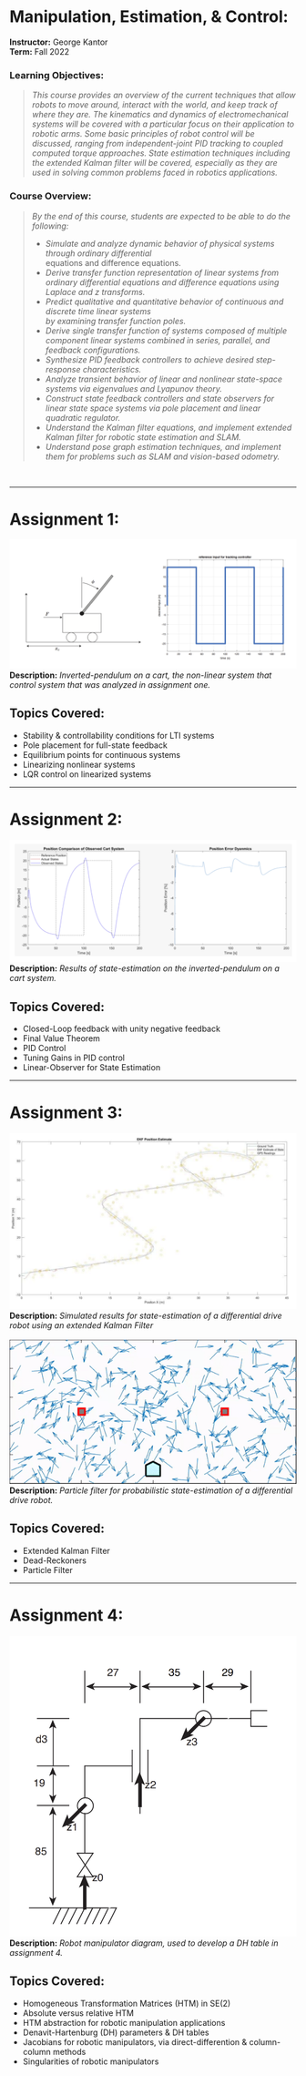 # Manipulation, Estimation, & Control: 

**Instructor:** George Kantor <br>
**Term:** Fall 2022

### Learning Objectives:
> *This course provides an overview of the current techniques that allow robots to move 
around, interact with the world, and keep track of where they are. The kinematics and dynamics of 
electromechanical systems will be covered with a particular focus on their application to robotic 
arms. Some basic principles of robot control will be discussed, ranging from independent-joint PID 
tracking to coupled computed torque approaches. State estimation techniques including the 
extended Kalman filter will be covered, especially as they are used in solving common problems 
faced in robotics applications.*

### Course Overview:
> *By the end of this course, students are expected to be able to do the following:* <br>
> - *Simulate and analyze dynamic behavior of physical systems through ordinary differential* <br>
equations and difference equations. <br>
> - *Derive transfer function representation of linear systems from ordinary differential 
equations and difference equations using Laplace and z transforms.* 
> - *Predict qualitative and quantitative behavior of continuous and discrete time linear systems <br>
by examining transfer function poles.* <br>
> - *Derive single transfer function of systems composed of multiple component linear systems 
combined in series, parallel, and feedback configurations.* <br>
> - *Synthesize PID feedback controllers to achieve desired step-response characteristics.* <br>
> - *Analyze transient behavior of linear and nonlinear state-space systems via eigenvalues and 
Lyapunov theory.* <br>
> - *Construct state feedback controllers and state observers for linear state space systems via 
pole placement and linear quadratic regulator.* <br>
> - *Understand the Kalman filter equations, and implement extended Kalman filter for robotic 
state estimation and SLAM.* <br>
> - *Understand pose graph estimation techniques, and implement them for problems such as 
SLAM and vision-based odometry.* 

<br><hr>

# Assignment 1: 

![pendulum-cart](https://github.com/artrela/MEC-16642A/blob/master/Results/inverted-pendulum.png)<br>
**Description:** *Inverted-pendulum on a cart, the non-linear system that control system that was analyzed in assignment one.*


## Topics Covered:
- Stability & controllability conditions for LTI systems
- Pole placement for full-state feedback
- Equilibrium points for continuous systems
- Linearizing nonlinear systems
- LQR control on linearized systems


<hr>

# Assignment 2:

![observer](https://github.com/artrela/MEC-16642A/blob/master/Results/observer-result.png)<br>
**Description:** *Results of state-estimation on the inverted-pendulum on a cart system.*

## Topics Covered:
- Closed-Loop feedback with unity negative feedback
- Final Value Theorem
- PID Control
- Tuning Gains in PID control
- Linear-Observer for State Estimation

<hr>

# Assignment 3:

![ekf](https://github.com/artrela/MEC-16642A/blob/master/Results/ekf.png)<br>
**Description:** *Simulated results for state-estimation of a differential drive robot using an extended Kalman Filter*<br><br>
![pf](https://github.com/artrela/MEC-16642A/blob/master/Results/particle-filter.gif)<br>
**Description:** *Particle filter for probabilistic state-estimation of a differential drive robot.*

## Topics Covered:
- Extended Kalman Filter
- Dead-Reckoners 
- Particle Filter

<hr>

# Assignment 4:

![htm](https://github.com/artrela/MEC-16642A/blob/master/Results/robot-manip.png)<br>
**Description:** *Robot manipulator diagram, used to develop a DH table in assignment 4.*


## Topics Covered:
- Homogeneous Transformation Matrices (HTM) in SE(2)
- Absolute versus relative HTM
- HTM abstraction for robotic manipulation applications
- Denavit-Hartenburg (DH) parameters & DH tables
- Jacobians for robotic manipulators, via direct-differention & column-column methods
- Singularities of robotic manipulators